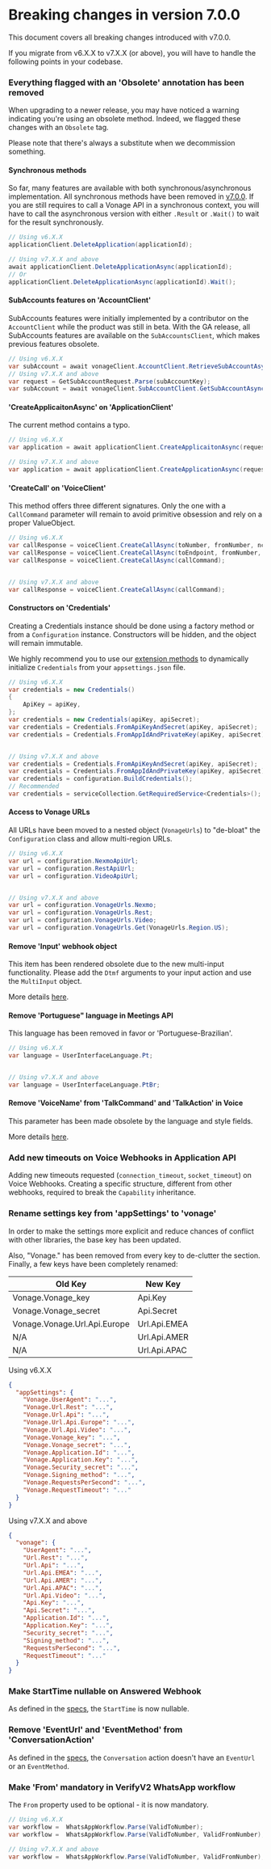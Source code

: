 # Breaking changes in version 7.0.0

This document covers all breaking changes introduced with v7.0.0.

If you migrate from v6.X.X to v7.X.X (or above), you will have to handle the following points in your codebase.

### Everything flagged with an 'Obsolete' annotation has been removed

When upgrading to a newer release, you may have noticed a warning indicating you're using an obsolete method.
Indeed, we flagged these changes with an `Obsolete` tag.

Please note that there's always a substitute when we decommission something.

#### Synchronous methods

So far, many features are available with both synchronous/asynchronous implementation.
All synchronous methods have been removed in [v7.0.0](https://github.com/Vonage/vonage-dotnet-sdk/releases/tag/v7.0.0).
If you are still requires to call a Vonage API in a synchronous context, you will have to call the asynchronous version
with
either `.Result` or `.Wait()` to wait for the result synchronously.

```csharp
// Using v6.X.X
applicationClient.DeleteApplication(applicationId);

// Using v7.X.X and above
await applicationClient.DeleteApplicationAsync(applicationId);
// Or
applicationClient.DeleteApplicationAsync(applicationId).Wait();
```

#### SubAccounts features on 'AccountClient'

SubAccounts features were initially implemented by a contributor on the `AccountClient` while the product was still in
beta.
With the GA release, all SubAccounts features are available on the `SubAccountsClient`, which makes previous features
obsolete.

```csharp
// Using v6.X.X
var subAccount = await vonageClient.AccountClient.RetrieveSubAccountAsync(subAccountKey);
// Using v7.X.X and above
var request = GetSubAccountRequest.Parse(subAccountKey);
var subAccount = await vonageClient.SubAccountClient.GetSubAccountAsync(request);
```

#### 'CreateApplicaitonAsync' on 'ApplicationClient'

The current method contains a typo.

```csharp
// Using v6.X.X
var application = await applicationClient.CreateApplicaitonAsync(request);

// Using v7.X.X and above
var application = await applicationClient.CreateApplicationAsync(request);
```

#### 'CreateCall' on 'VoiceClient'

This method offers three different signatures.
Only the one with a `CallCommand` parameter will remain to avoid primitive obsession and rely on a proper
ValueObject.

```csharp
// Using v6.X.X
var callResponse = voiceClient.CreateCallAsync(toNumber, fromNumber, ncco);
var callResponse = voiceClient.CreateCallAsync(toEndpoint, fromNumber, ncco);
var callResponse = voiceClient.CreateCallAsync(callCommand);


// Using v7.X.X and above
var callResponse = voiceClient.CreateCallAsync(callCommand);
```

#### Constructors on 'Credentials'

Creating a Credentials instance should be done using a factory method or from a `Configuration` instance.
Constructors will be hidden, and the object will remain immutable.

We highly recommend you to use
our [extension methods](https://developer.vonage.com/en/blog/implicit-configuration-in-net) to dynamically
initialize `Credentials` from your `appsettings.json` file.

```csharp
// Using v6.X.X
var credentials = new Credentials()
{
    ApiKey = apiKey,
};
var credentials = new Credentials(apiKey, apiSecret);
var credentials = Credentials.FromApiKeyAndSecret(apiKey, apiSecret);
var credentials = Credentials.FromAppIdAndPrivateKey(apiKey, apiSecret);


// Using v7.X.X and above
var credentials = Credentials.FromApiKeyAndSecret(apiKey, apiSecret);
var credentials = Credentials.FromAppIdAndPrivateKey(apiKey, apiSecret);
var credentials = configuration.BuildCredentials();
// Recommended
var credentials = serviceCollection.GetRequiredService<Credentials>();
```

#### Access to Vonage URLs

All URLs have been moved to a nested object (`VonageUrls`) to "de-bloat" the `Configuration` class and allow
multi-region URLs.

```csharp
// Using v6.X.X
var url = configuration.NexmoApiUrl;
var url = configuration.RestApiUrl;
var url = configuration.VideoApiUrl;


// Using v7.X.X and above
var url = configuration.VonageUrls.Nexmo;
var url = configuration.VonageUrls.Rest;
var url = configuration.VonageUrls.Video;
var url = configuration.VonageUrls.Get(VonageUrls.Region.US);
```

#### Remove 'Input' webhook object

This item has been rendered obsolete due to the new multi-input functionality. Please add the `Dtmf` arguments to your
input action and use the `MultiInput` object.

More details [here](https://developer.nexmo.com/voice/voice-api/ncco-reference#dtmf-input-settings).

#### Remove 'Portuguese" language in Meetings API

This language has been removed in favor or 'Portuguese-Brazilian'.

```csharp
// Using v6.X.X
var language = UserInterfaceLanguage.Pt;


// Using v7.X.X and above
var language = UserInterfaceLanguage.PtBr;
```

#### Remove 'VoiceName' from 'TalkCommand' and 'TalkAction' in Voice

This parameter has been made obsolete by the language and style fields.

More details [here](https://developer.nexmo.com/voice/voice-api/guides/text-to-speech#locale).

### Add new timeouts on Voice Webhooks in Application API

Adding new timeouts requested (`connection_timeout`, `socket_timeout`) on Voice Webhooks.
Creating a specific structure, different from other webhooks, required to break the `Capability` inheritance.

### Rename settings key from 'appSettings' to 'vonage'

In order to make the settings more explicit and reduce chances of conflict with other libraries, the base key has been
updated.

Also, "Vonage." has been removed from every key to de-clutter the section. Finally, a few keys have been completely
renamed:

| Old Key                      | New Key      |
|------------------------------|--------------|
| Vonage.Vonage_key            | Api.Key      |
| Vonage.Vonage_secret         | Api.Secret   |
| Vonage.Vonage.Url.Api.Europe | Url.Api.EMEA |
| N/A                          | Url.Api.AMER |
| N/A                          | Url.Api.APAC |

Using v6.X.X

```json
{
  "appSettings": {
    "Vonage.UserAgent": "...",
    "Vonage.Url.Rest": "...",
    "Vonage.Url.Api": "...",
    "Vonage.Url.Api.Europe": "...",
    "Vonage.Url.Api.Video": "...",
    "Vonage.Vonage_key": "...",
    "Vonage.Vonage_secret": "...",
    "Vonage.Application.Id": "...",
    "Vonage.Application.Key": "...",
    "Vonage.Security_secret": "...",
    "Vonage.Signing_method": "...",
    "Vonage.RequestsPerSecond": "...",
    "Vonage.RequestTimeout": "..."
  }
}
```

Using v7.X.X and above

```json
{
  "vonage": {
    "UserAgent": "...",
    "Url.Rest": "...",
    "Url.Api": "...",
    "Url.Api.EMEA": "...",
    "Url.Api.AMER": "...", 
    "Url.Api.APAC": "...",
    "Url.Api.Video": "...",
    "Api.Key": "...",
    "Api.Secret": "...",
    "Application.Id": "...",
    "Application.Key": "...",
    "Security_secret": "...",
    "Signing_method": "...",
    "RequestsPerSecond": "...",
    "RequestTimeout": "..."
  }
}
```

### Make StartTime nullable on Answered Webhook

As defined in the [specs](https://developer.vonage.com/en/voice/voice-api/webhook-reference#answered), the `StartTime`
is now nullable.

### Remove 'EventUrl' and 'EventMethod' from 'ConversationAction'

As defined in the [specs](https://developer.vonage.com/en/voice/voice-api/ncco-reference#conversation),
the `Conversation` action doesn't have an `EventUrl` or an `EventMethod`.

### Make 'From' mandatory in VerifyV2 WhatsApp workflow

The `From` property used to be optional - it is now mandatory.

```csharp
// Using v6.X.X
var workflow =  WhatsAppWorkflow.Parse(ValidToNumber);
var workflow =  WhatsAppWorkflow.Parse(ValidToNumber, ValidFromNumber);

// Using v7.X.X and above
var workflow =  WhatsAppWorkflow.Parse(ValidToNumber, ValidFromNumber);
```